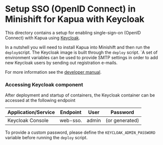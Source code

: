 # Setup SSO (OpenID Connect) in Minishift for Kapua with Keycloak

This directory contains a setup for enabling single-sign-on (OpenID Connect) with Kapua
using [Keycloak](http://www.keycloak.org/).

In a nutshell you will need to install Kapua into Minishift and then run the `deploy`script.
The Keycloak image is built through the `deploy` script.
`A set of environment variables can be used to provide SMTP settings in order to add new Keycloak users by 
sending out registration e-mails.

For more information see the [developer manual](https://download.eclipse.org/kapua/docs/develop/developer-guide/en/sso.html).

### Accessing Keycloak component

After deployment and startup of containers, the Keycloak container can be accessed at the following endpoint

| Application/Service | Endpoint                           | User  | Password                       | 
|---------------------|------------------------------------|-------|--------------------------------|
| Keycloak Console    | web-sso.<minishift-default-domain> | admin | <user-provided> (or generated) | 

To provide a custom password, please define the `KEYCLOAK_ADMIN_PASSWORD` variable before running the `deploy` script.
